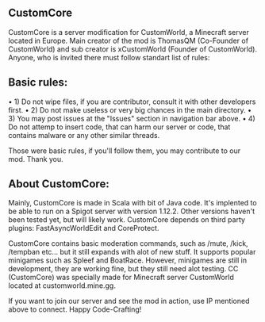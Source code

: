 ## CustomCore

CustomCore is a server modification for CustomWorld, a Minecraft server located in Europe. Main creator of the mod is ThomasQM (Co-Founder of CustomWorld) and sub creator is xCustomWorld (Founder of CustomWorld). Anyone, who is invited there must follow standart list of rules:

## Basic rules:
• 1) Do not wipe files, if you are contributor, consult it with other developers first.
• 2) Do not make useless or very big chances in the main directory.
• 3) You may post issues at the "Issues" section in navigation bar above.
• 4) Do not attemp to insert code, that can harm our server or code, that contains malware or any other similar threads.
 
Those were basic rules, if you'll follow them, you may contribute to our mod. Thank you.

## About CustomCore:

Mainly, CustomCore is made in Scala with bit of Java code. It's implented to be able to run on a Spigot server with version 1.12.2. Other versions haven't been tested yet, but will likely work. CustomCore depends on third party plugins: FastAsyncWorldEdit and CoreProtect. 

CustomCore contains basic moderation commands, such as /mute, /kick, /tempban etc... but it still expands with alot of new stuff. It supports popular minigames such as Spleef and BoatRace. However, minigames are still in development, they are working fine, but they still need alot testing. CC (CustomCore) was specially made for Minecraft server CustomWorld located at customworld.mine.gg.

If you want to join our server and see the mod in action, use IP mentioned above to connect. Happy Code-Crafting!
